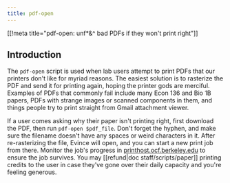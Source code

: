 ```yaml
---
title: pdf-open
---
```


[[!meta title="pdf-open: unf*&^ bad PDFs if they won't print right"]]

## Introduction

The `pdf-open` script is used when lab users attempt to print PDFs that our
printers don't like for myriad reasons. The easiest solution is to rasterize
the PDF and send it for printing again, hoping the printer gods are merciful.
Examples of PDFs that commonly fail include many Econ 136 and Bio 1B papers,
PDFs with strange images or scanned components in them, and things people try
to print straight from Gmail attachment viewer.

If a user comes asking why their paper isn't printing right, first download the
PDF, then run `pdf-open $pdf_file`. Don't forget the hyphen, and make sure the
filename doesn't have any spaces or weird characters in it. After
re-rasterizing the file, Evince will open, and you can start a new print job
from there. Monitor the job's progress in
[printhost.ocf.berkeley.edu](//printhost.ocf.berkeley.edu) to ensure the job
survives. You may [[refund|doc staff/scripts/paper]] printing credits to
the user in case they've gone over their daily capacity and you're feeling
generous.
